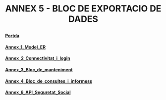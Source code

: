 # <p align="center"> ANNEX 5 - BLOC DE EXPORTACIO DE DADES </p>










#### [Portda](https://github.com/miguelIH/Projecte-Intermodular/blob/main/Portada%20Projecte%20Modular.md)
#### [Annex_1_Model_ER](https://github.com/miguelIH/Projecte-Intermodular/blob/main/Annex_1_Model_ER.md)
#### [Annex_2_Connectivitat_i_login](https://github.com/miguelIH/Projecte-Intermodular/tree/main/Annex2/Projecte_Hospital)
#### [Annex_3_Bloc_de_manteniment](https://github.com/miguelIH/Projecte-Intermodular/blob/main/Annex_3_Bloc_de_manteniment.md)
#### [Annex_4_Bloc_de_consultes_i_informess](https://github.com/miguelIH/Projecte-Intermodular/blob/main/Annex_4_Bloc_de_consultes_i_informes.md)
#### [Annex_6_API_Seguretat_Social](https://github.com/miguelIH/Projecte-Intermodular/blob/main/Annex_6_API_Seguretat_Social.md)
